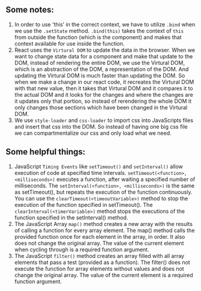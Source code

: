 ## Some notes:
1.  In order to use 'this' in the correct context, we have to utilize `.bind` when we use the `.setState` method. `.bind(this)` takes the context of `this` from outside the function (which is the component) and makes that context available for use inside the function.
2.  React uses the `Virtural DOM` to update the data in the browser. When we want to change state data for a component and make that update to the DOM, instead of rendering the entire DOM, we use the Virtural DOM, which is an abstraction of the DOM, a representation of the DOM. And updating the Virtural DOM is much faster than updating the DOM. So when we make a change in our react code, it recreates the Virtural DOM with that new value, then it takes that Virtural DOM and it compares it to the actual DOM and it looks for the changes and where the changes are it updates only that portion, so instead of rerendering the whole DOM it only changes those sections which have been changed in the Virtural DOM.
3.  We use `style-loader` and `css-loader` to import css into JavaScripts files and insert that css into the DOM. So instead of having one big css file we can compartmentalize our css and only load what we need.

## Some helpful things:
1.  JavaScript `Timing Events` like `setTimeout()` and `setInterval()` allow execution of code at specified time intervals. `setTimeout(<function>, <milliseconds>)` executes a function, after waiting a specified number of milliseconds. The `setInterval(<function>, <milliseconds>)` is the same as setTimeout(), but repeats the execution of the function continuously. You can use the `clearTimeout(<timeoutVariable>)` method to stop the execution of the function specified in setTimeout(). The `clearInterval(<timerVariable>)` method stops the executions of the function specified in the setInterval() method.
2.  The JavaScript Array `map()` method creates a new array with the results of calling a function for every array element. The map() method calls the provided function once for each element in the array, in order. It also does not change the original array. The value of the current element when cycling through is a required function argument.
3.  The JavaScript `filter()` method creates an array filled with all array elements that pass a test (provided as a function). The filter() does not execute the function for array elements without values and does not change the original array. The value of the current element is a required function argument.
